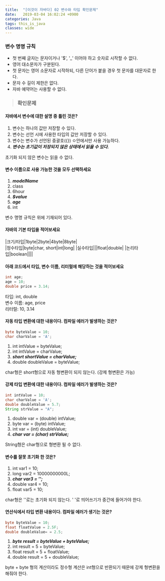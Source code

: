 ```yaml
---
title:  "[이것이 자바다] 02 변수와 타입 확인문제"
date:   2019-03-04 16:02:24 +0900
categories: Java
tags: this_is_java
classes: wide
---
```


### 변수 명명 규칙

- 첫 번째 글자는 문자이거나 '$', '_' 이어야 하고 숫자로 시작할 수 없다.
- 영어 대소문자가 구분된다.
- 첫 문자는 영어 소문자로 시작하되, 다른 단어가 붙을 경우 첫 문자를 대문자로 한다. 
- 문자 수 길이 제한은 없다.
- 자바 예약어는 사용할 수 없다.

> ### 확인문제

#### 자바에서 변수에 대한 설명 중 틀린 것은?

1. 변수는 하나의 값만 저장할 수 있다.
2. 변수는 선언 시에 사용한 타입의 값만 저장할 수 있다.
3. 변수는 변수가 선언된 중괄호({}) ㅇ안에서만 사용 가능하다.
4. _**변수는 초기값이 저장되지 않은 상태에서 읽을 수 있다.**_
  
초기화 되지 않은 변수는 읽을 수 없다.   
  
#### 변수 이름으로 사용 가능한 것을 모두 선택하세요

1. _**modelName**_
2. class
3. 6hour
4. _**$value**_
5. _**age**_
6. int

변수 명명 규칙은 위에 기재되어 있다.  
  
#### 자바의 기본 타입을 적어보세요

|크기/타입|1byte|2byte|4byte|8byte|  
|정수타입|byte|char, short|int|long|
|실수타입|||float|double|
|논리타입|boolean||||

#### 아래 코드에서 타입, 변수 이름, 리터럴에 해당하는 것을 적어보세요

```java
int age;
age = 10;
double price = 3.14;
```

타입: int, double  
변수 이름: age, price  
리터럴: 10, 3.14  
  
#### 자동 타입 변환에 대한 내용이다. 컴파일 에러가 발생하는 것은?

```java
byte byteValue = 10;
char charValue = 'A';
```

1. int intValue = byteValue;
2. int intValue = charValue;
3. _**short shortValue = charValue;**_
4. double doubleValue = byteValue;

char형은 short형으로 자동 형변환이 되지 않는다. (강제 형변환은 가능)

#### 강제 타입 변환에 대한 내용이다. 컴파일 에러가 발생하는 것은?

```java
int intValue = 10;
char charValue = 'A';
double doubleValue = 5.7;
String strValue = "A";
```

1. double var = (double) intValue;
2. byte var = (byte) intValue;
3. int var = (int) doubleValue;
4. _**char var = (char) strValue;**_

String형은 char형으로 형변환 될 수 없다.

#### 변수를 잘못 초기화 한 것은?

1. int var1 = 10;
2. long var2 = 10000000000L;
3. _**char var3 = '';**_
4. double var4 = 10;
5. float var5 = 10;

char형은 ''로는 초기화 되지 않는다. ' '로 띄어쓰기가 중간에 들어가야 한다.  

#### 연산식에서 타입 변환 내용이다. 컴파일 에러가 생기는 것은?

```java
byte byteValue = 10;
float floatValue = 2.5F;
double doubleValue= = 2.5;
```

1. _**byte result = byteValue + byteValue;**_
2. int result = 5 + byteValue;
3. float result = 5 + floatValue;
4. double result = 5 + doubleValue;
  
byte + byte 형의 계산이라도 정수형 계산은 int형으로 반환되기 때문에 강제 형변환을 해줘야 한다.  
